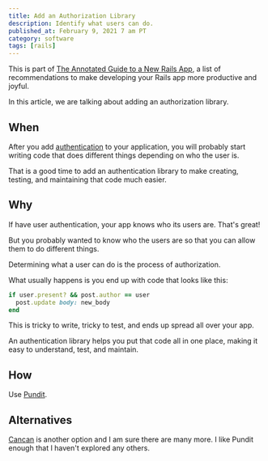 ```yaml
---
title: Add an Authorization Library
description: Identify what users can do.
published_at: February 9, 2021 7 am PT
category: software
tags: [rails]
---
```


This is part of [The Annotated Guide to a New Rails
App](the_annotated_guide_to_a_new_rails_app), a list of recommendations to make
developing your Rails app more productive and joyful.

In this article, we are talking about adding an authorization library.

## When

After you add [authentication](add_authentication) to your application, you will
probably start writing code that does different things depending on who the user
is.

That is a good time to add an authentication library to make creating, testing,
and maintaining that code much easier.

## Why

If have user authentication, your app knows who its users are. That's great!

But you probably wanted to know who the users are so that you can allow them to
do different things.

Determining what a user can do is the process of authorization.

What usually happens is you end up with code that looks like this:

```ruby
if user.present? && post.author == user
  post.update body: new_body
end
```

This is tricky to write, tricky to test, and ends up spread all over your app.

An authentication library helps you put that code all in one place, making it
easy to understand, test, and maintain.

## How

Use [Pundit](https://github.com/varvet/pundit#readme).

## Alternatives

[Cancan](https://github.com/ryanb/cancan#readme) is another option and I am sure
there are many more. I like Pundit enough that I haven't explored any
others.

